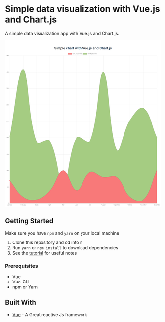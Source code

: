 # Simple data visualization with Vue.js and Chart.js

A simple data visualization app with Vue.js and Chart.js.

![application screenshot](src/assets/screenshot.png "A simple data visualization app with Vue.js and Chart.js")

## Getting Started
Make sure you have `npm` and `yarn` on your local machine

1. Clone this repository and cd into it
2. Run `yarn` or `npm install` to download dependencies
3. See the [tutorial](https://pusher.com/tutorials/data-visualization-vue-chart) for useful notes 

### Prerequisites

* Vue
* Vue-CLI
* npm or Yarn

## Built With

* [Vue](https://vuejs.org/) - A Great reactive Js framework
